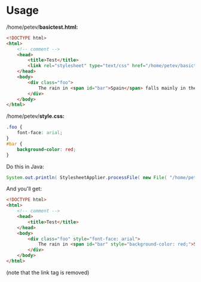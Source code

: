 # Usage #

/home/petev/**basictest.html:**

```html
<!DOCTYPE html>
<html>
    <!-- comment -->
    <head>
        <title>Test</title>
        <link rel="stylesheet" type="text/css" href="/home/petev/basictest.css" />
    </head>
    <body>
        <div class="foo">
            The rain in <span id="bar">Spain</span> falls mainly in the plain.<br/>
        </div>
    </body>
</html>
```

/home/petev/**style.css:**

```css
.foo {
	font-face: arial;
}
#bar {
	background-color: red;
}
```

Do this in Java:

```java
System.out.println( StylesheetApplier.processFile( new File( "/home/petev/basictest.html" ) ) );
```

And you'll get:

```html
<!DOCTYPE html>
<html>
    <!-- comment -->
    <head>
        <title>Test</title>
    </head>
    <body>
        <div class="foo" style="font-face: arial">
            The rain in <span id="bar" style="background-color: red;">Spain</span> falls mainly in the plain.<br/>
        </div>
    </body>
</html>
```

(note that the link tag is removed)